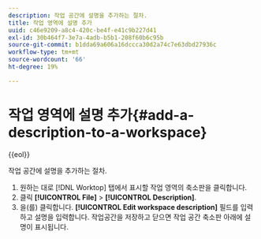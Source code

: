 ```yaml
---
description: 작업 공간에 설명을 추가하는 절차.
title: 작업 영역에 설명 추가
uuid: c46e9209-a8c4-420c-be4f-e41c9b227d41
exl-id: 30b464f7-3e7a-4adb-b5b1-208f60b6c95b
source-git-commit: b1dda69a606a16dccca30d2a74c7e63dbd27936c
workflow-type: tm+mt
source-wordcount: '66'
ht-degree: 19%

---
```


# 작업 영역에 설명 추가{#add-a-description-to-a-workspace}

{{eol}}

작업 공간에 설명을 추가하는 절차.

1. 원하는 대로 [!DNL Worktop] 탭에서 표시할 작업 영역의 축소판을 클릭합니다.
1. 클릭 **[!UICONTROL File]** > **[!UICONTROL Description]**.
1. 을(를) 클릭합니다. **[!UICONTROL Edit workspace description]** 필드를 입력하고 설명을 입력합니다.
작업공간을 저장하고 닫으면 작업 공간 축소판 아래에 설명이 표시됩니다.
